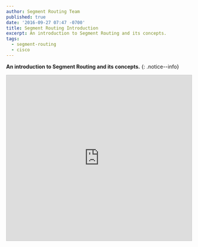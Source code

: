 ```yaml
---
author: Segment Routing Team
published: true
date: '2016-09-27 07:47 -0700'
title: Segment Routing Introduction
excerpt: An introduction to Segment Routing and its concepts.
tags:
  - segment-routing
  - cisco
---
```


**An introduction to Segment Routing and its concepts.**
{: .notice--info}

<iframe src="https://app.box.com/embed/preview/o4n1j5tuog9vjquvl0pdtvkjjtfka3nd?theme=dark" width="800" height="450" frameborder="0" marginwidth="0" marginheight="0" scrolling="no" style="border:1px solid #CCC; border-width:1px; margin-bottom:5px; max-width: 100%;" allowfullscreen webkitallowfullscreen msallowfullscreen></iframe>
